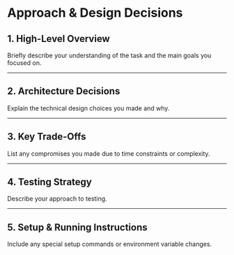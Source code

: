 # Approach & Design Decisions

## 1. High-Level Overview
Briefly describe your understanding of the task and the main goals you focused on.

---

## 2. Architecture Decisions
Explain the technical design choices you made and why.

---

## 3. Key Trade-Offs
List any compromises you made due to time constraints or complexity.

---

## 4. Testing Strategy
Describe your approach to testing.

---

## 5. Setup & Running Instructions
Include any special setup commands or environment variable changes.


